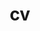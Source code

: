 ---
layout: page
permalink: https://docs.google.com/document/d/13ROh19s4_eHC39rP7ifXw96YdgCTjqomgTEKPjsREgQ/export?format=pdf
title: <i class="far fa-file-pdf"></i>cv
description:
nav: true
order: 20

---